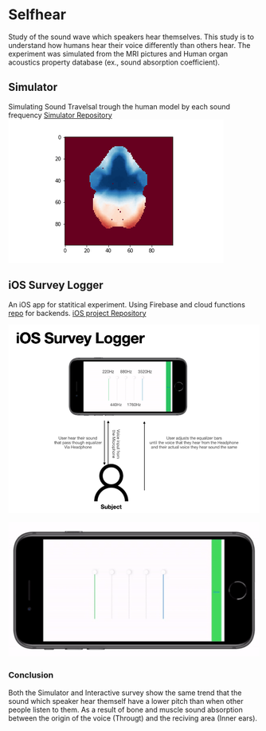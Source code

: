 # Selfhear
Study of the sound wave which speakers hear themselves.
This study is to understand how humans hear their voice differently than others hear. The experiment was simulated from the MRI pictures and Human organ acoustics property database (ex., sound absorption coefficient).

## Simulator
Simulating Sound Travelsal trough the human model by each sound frequency
[Simulator Repository](https://github.com/Selfhear/Selfhear)
![App animation](https://raw.githubusercontent.com/Selfhear/.github/main/profile/animation.gif "App animation")
## iOS Survey Logger
An iOS app for statitical experiment. Using Firebase and cloud functions [repo](https://github.com/Selfhear/Cloud-function-Selfhear) for backends.
[iOS project Repository](https://github.com/Selfhear/SelfhearEQ)


![Demonstration Graphics](https://raw.githubusercontent.com/Selfhear/.github/main/profile/Igp.png "Demonstration Graphics")

![iOS app](https://raw.githubusercontent.com/Selfhear/.github/main/profile/a1.gif "iOS app")
    

### Conclusion
Both the Simulator and Interactive survey show the same trend that the sound which speaker hear themself have a lower pitch than when other people listen to them. As a result of bone and muscle sound absorption between the origin of the voice (Througt) and the reciving area (Inner ears).